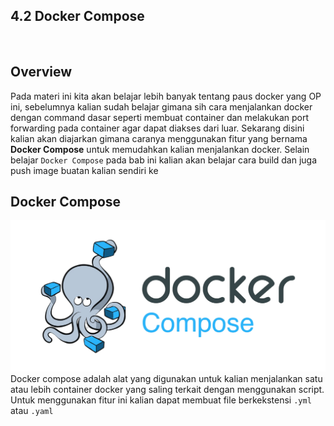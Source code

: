4.2 Docker Compose 
---

</br>

## Overview
Pada materi ini kita akan belajar lebih banyak tentang paus docker yang OP ini, sebelumnya kalian sudah belajar gimana sih cara menjalankan docker dengan command dasar seperti membuat container dan melakukan port forwarding pada container agar dapat diakses dari luar. Sekarang disini kalian akan diajarkan gimana caranya menggunakan fitur yang bernama **Docker Compose** untuk memudahkan kalian menjalankan docker. Selain belajar `Docker Compose` pada bab ini kalian akan belajar cara build dan juga push image buatan kalian sendiri ke 

## Docker Compose
[![](../assets/docker-compose.png)](https://docs.docker.com/compose/)
Docker compose adalah alat yang digunakan untuk kalian menjalankan satu atau lebih container docker yang saling terkait dengan menggunakan script. Untuk menggunakan fitur ini kalian dapat membuat file berkekstensi `.yml` atau `.yaml` 
